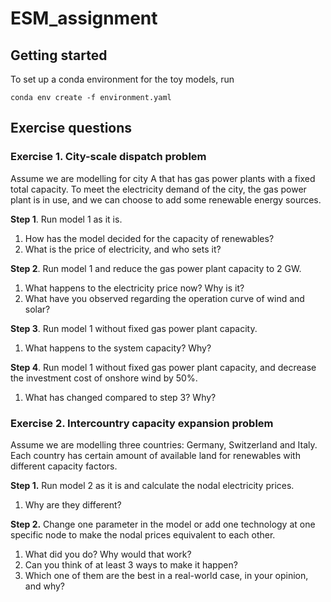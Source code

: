 # ESM_assignment

## Getting started

To set up a conda environment for the toy models, run

    conda env create -f environment.yaml

## Exercise questions

### Exercise 1. City-scale dispatch problem

Assume we are modelling for city A that has gas power plants with a fixed total capacity. To meet the electricity demand of the city, the gas power plant is in use, and we can choose to add some renewable energy sources.

**Step 1**. Run model 1 as it is.
1. How has the model decided for the capacity of renewables?
2. What is the price of electricity, and who sets it?

**Step 2**. Run model 1 and reduce the gas power plant capacity to 2 GW.
1. What happens to the electricity price now? Why is it?
2. What have you observed regarding the operation curve of wind and solar?

**Step 3**. Run model 1 without fixed gas power plant capacity.
1. What happens to the system capacity? Why?

**Step 4**. Run model 1 without fixed gas power plant capacity, and decrease the investment cost of onshore wind by 50%.
1. What has changed compared to step 3? Why?

### Exercise 2. Intercountry capacity expansion problem

Assume we are modelling three countries: Germany, Switzerland and Italy. Each country has certain amount of available land for renewables with different capacity factors.

**Step 1.** Run model 2 as it is and calculate the nodal electricity prices.
1. Why are they different?

**Step 2.** Change one parameter in the model or add one technology at one specific node to make the nodal prices equivalent to each other.
1. What did you do? Why would that work?
2. Can you think of at least 3 ways to make it happen?
3. Which one of them are the best in a real-world case, in your opinion, and why?

